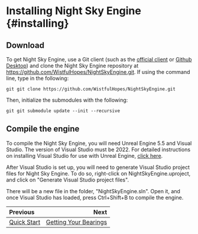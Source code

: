 Installing Night Sky Engine {#installing}
===================

## Download
To get Night Sky Engine, use a Git client (such as the [official client](https://git-scm.com/) or [Github Desktop](https://desktop.github.com/)) and clone the Night Sky Engine repository at https://github.com/WistfulHopes/NightSkyEngine.git. If using the command line, type in the following:

```git git clone https://github.com/WistfulHopes/NightSkyEngine.git```

Then, initialize the submodules with the following:

```git git submodule update --init --recursive```

## Compile the engine
To compile the Night Sky Engine, you will need Unreal Engine 5.5 and Visual Studio. The version of Visual Studio must be 2022. For detailed instructions on installing Visual Studio for use with Unreal Engine, [click here](https://docs.unrealengine.com/5.4/en-US/setting-up-visual-studio-development-environment-for-cplusplus-projects-in-unreal-engine/).

After Visual Studio is set up, you will need to generate Visual Studio project files for Night Sky Engine. To do so, right-click on NightSkyEngine.uproject, and click on "Generate Visual Studio project files".

There will be a new file in the folder, "NightSkyEngine.sln". Open it, and once Visual Studio has loaded, press Ctrl+Shift+B to compile the engine.

| Previous          |                              Next |
|:------------------|----------------------------------:|
| [Quick Start](quick-start.md) | [Getting Your Bearings](bearings.md) |